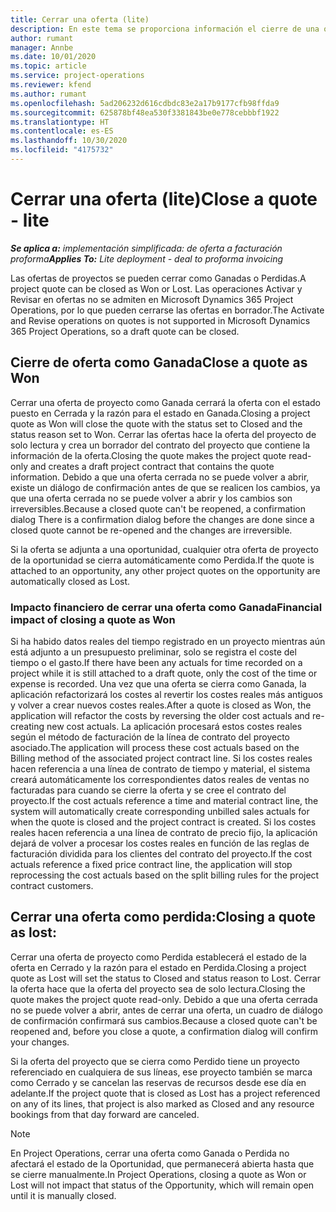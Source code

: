 ```yaml
---
title: Cerrar una oferta (lite)
description: En este tema se proporciona información el cierre de una oferta en Project Operations.
author: rumant
manager: Annbe
ms.date: 10/01/2020
ms.topic: article
ms.service: project-operations
ms.reviewer: kfend
ms.author: rumant
ms.openlocfilehash: 5ad206232d616cdbdc83e2a17b9177cfb98ffda9
ms.sourcegitcommit: 625878bf48ea530f3381843be0e778cebbbf1922
ms.translationtype: HT
ms.contentlocale: es-ES
ms.lasthandoff: 10/30/2020
ms.locfileid: "4175732"
---
```

# <a name="close-a-quote---lite"></a><span data-ttu-id="0ee5c-103">Cerrar una oferta (lite)</span><span class="sxs-lookup"><span data-stu-id="0ee5c-103">Close a quote - lite</span></span>

<span data-ttu-id="0ee5c-104">_**Se aplica a:** implementación simplificada: de oferta a facturación proforma_</span><span class="sxs-lookup"><span data-stu-id="0ee5c-104">_**Applies To:** Lite deployment - deal to proforma invoicing_</span></span>

<span data-ttu-id="0ee5c-105">Las ofertas de proyectos se pueden cerrar como Ganadas o Perdidas.</span><span class="sxs-lookup"><span data-stu-id="0ee5c-105">A project quote can be closed as Won or Lost.</span></span> <span data-ttu-id="0ee5c-106">Las operaciones Activar y Revisar en ofertas no se admiten en Microsoft Dynamics 365 Project Operations, por lo que pueden cerrarse las ofertas en borrador.</span><span class="sxs-lookup"><span data-stu-id="0ee5c-106">The Activate and Revise operations on quotes is not supported in Microsoft Dynamics 365 Project Operations, so a draft quote can be closed.</span></span>

## <a name="close-a-quote-as-won"></a><span data-ttu-id="0ee5c-107">Cierre de oferta como Ganada</span><span class="sxs-lookup"><span data-stu-id="0ee5c-107">Close a quote as Won</span></span>

<span data-ttu-id="0ee5c-108">Cerrar una oferta de proyecto como Ganada cerrará la oferta con el estado puesto en Cerrada y la razón para el estado en Ganada.</span><span class="sxs-lookup"><span data-stu-id="0ee5c-108">Closing a project quote as Won will close the quote with the status set to Closed and the status reason set to Won.</span></span> <span data-ttu-id="0ee5c-109">Cerrar las ofertas hace la oferta del proyecto de solo lectura y crea un borrador del contrato del proyecto que contiene la información de la oferta.</span><span class="sxs-lookup"><span data-stu-id="0ee5c-109">Closing the quote makes the project quote read-only and creates a draft project contract that contains the quote information.</span></span> <span data-ttu-id="0ee5c-110">Debido a que una oferta cerrada no se puede volver a abrir, existe un diálogo de confirmación antes de que se realicen los cambios, ya que una oferta cerrada no se puede volver a abrir y los cambios son irreversibles.</span><span class="sxs-lookup"><span data-stu-id="0ee5c-110">Because a closed quote can't be reopened, a confirmation dialog There is a confirmation dialog before the changes are done since a closed quote cannot be re-opened and the changes are irreversible.</span></span>

<span data-ttu-id="0ee5c-111">Si la oferta se adjunta a una oportunidad, cualquier otra oferta de proyecto de la oportunidad se cierra automáticamente como Perdida.</span><span class="sxs-lookup"><span data-stu-id="0ee5c-111">If the quote is attached to an opportunity, any other project quotes on the opportunity are automatically closed as Lost.</span></span>

### <a name="financial-impact-of-closing-a-quote-as-won"></a><span data-ttu-id="0ee5c-112">Impacto financiero de cerrar una oferta como Ganada</span><span class="sxs-lookup"><span data-stu-id="0ee5c-112">Financial impact of closing a quote as Won</span></span>

<span data-ttu-id="0ee5c-113">Si ha habido datos reales del tiempo registrado en un proyecto mientras aún está adjunto a un presupuesto preliminar, solo se registra el coste del tiempo o el gasto.</span><span class="sxs-lookup"><span data-stu-id="0ee5c-113">If there have been any actuals for time recorded on a project while it is still attached to a draft quote, only the cost of the time or expense is recorded.</span></span> <span data-ttu-id="0ee5c-114">Una vez que una oferta se cierra como Ganada, la aplicación refactorizará los costes al revertir los costes reales más antiguos y volver a crear nuevos costes reales.</span><span class="sxs-lookup"><span data-stu-id="0ee5c-114">After a quote is closed as Won, the application will refactor the costs by reversing the older cost actuals and re-creating new cost actuals.</span></span> <span data-ttu-id="0ee5c-115">La aplicación procesará estos costes reales según el método de facturación de la línea de contrato del proyecto asociado.</span><span class="sxs-lookup"><span data-stu-id="0ee5c-115">The application will process these cost actuals based on the Billing method of the associated project contract line.</span></span> <span data-ttu-id="0ee5c-116">Si los costes reales hacen referencia a una línea de contrato de tiempo y material, el sistema creará automáticamente los correspondientes datos reales de ventas no facturadas para cuando se cierre la oferta y se cree el contrato del proyecto.</span><span class="sxs-lookup"><span data-stu-id="0ee5c-116">If the cost actuals reference a time and material contract line, the system will automatically create corresponding unbilled sales actuals for when the quote is closed and the project contract is created.</span></span> <span data-ttu-id="0ee5c-117">Si los costes reales hacen referencia a una línea de contrato de precio fijo, la aplicación dejará de volver a procesar los costes reales en función de las reglas de facturación dividida para los clientes del contrato del proyecto.</span><span class="sxs-lookup"><span data-stu-id="0ee5c-117">If the cost actuals reference a fixed price contract line, the application will stop reprocessing the cost actuals based on the split billing rules for the project contract customers.</span></span>

## <a name="closing-a-quote-as-lost"></a><span data-ttu-id="0ee5c-118">Cerrar una oferta como perdida:</span><span class="sxs-lookup"><span data-stu-id="0ee5c-118">Closing a quote as lost:</span></span>

<span data-ttu-id="0ee5c-119">Cerrar una oferta de proyecto como Perdida establecerá el estado de la oferta en Cerrado y la razón para el estado en Perdida.</span><span class="sxs-lookup"><span data-stu-id="0ee5c-119">Closing a project quote as Lost will set the status to Closed and status reason to Lost.</span></span> <span data-ttu-id="0ee5c-120">Cerrar la oferta hace que la oferta del proyecto sea de solo lectura.</span><span class="sxs-lookup"><span data-stu-id="0ee5c-120">Closing the quote makes the project quote read-only.</span></span> <span data-ttu-id="0ee5c-121">Debido a que una oferta cerrada no se puede volver a abrir, antes de cerrar una oferta, un cuadro de diálogo de confirmación confirmará sus cambios.</span><span class="sxs-lookup"><span data-stu-id="0ee5c-121">Because a closed quote can't be reopened and, before you close a quote, a confirmation dialog will confirm your changes.</span></span>

<span data-ttu-id="0ee5c-122">Si la oferta del proyecto que se cierra como Perdido tiene un proyecto referenciado en cualquiera de sus líneas, ese proyecto también se marca como Cerrado y se cancelan las reservas de recursos desde ese día en adelante.</span><span class="sxs-lookup"><span data-stu-id="0ee5c-122">If the project quote that is closed as Lost has a project referenced on any of its lines, that project is also marked as Closed and any resource bookings from that day forward are canceled.</span></span>

> [!NOTE]
> <span data-ttu-id="0ee5c-123">En Project Operations, cerrar una oferta como Ganada o Perdida no afectará el estado de la Oportunidad, que permanecerá abierta hasta que se cierre manualmente.</span><span class="sxs-lookup"><span data-stu-id="0ee5c-123">In Project Operations, closing a quote as Won or Lost will not impact that status of the Opportunity, which will remain open until it is manually closed.</span></span>
